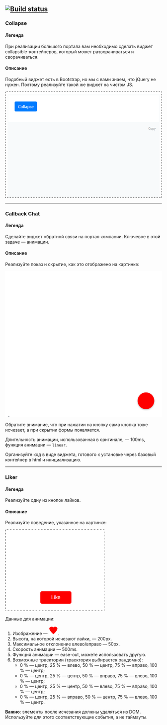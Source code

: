 [![Build status](https://ci.appveyor.com/api/projects/status/vp1u716r1mro60f2?svg=true)](https://ci.appveyor.com/project/EvgeniyPryanichnikov/ahj-animation)
---

### Collapse

#### Легенда

При реализации большого портала вам необходимо сделать виджет collapsible-контейнеров, который может разворачиваться и сворачиваться.

#### Описание

Подобный виджет есть в Bootstrap, но мы с вами знаем, что jQuery не нужен. Поэтому реализуйте такой же виджет на чистом JS.

![](./src/img/collapse.gif)

---


### Callback Chat

#### Легенда

Сделайте виджет обратной связи на портал компании. Ключевое в этой задаче — анимации.

#### Описание

Реализуйте показ и скрытие, как это отображено на картинке:

![](./src/img/callback.gif)

Обратите внимание, что при нажатии на кнопку сама кнопка тоже исчезает, а при скрытии формы появляется.

Длительность анимации, использованная в оригинале, — 100ms, функция анимации — `linear`.

Организуйте код в виде виджета, готового к установке через базовый контейнер в html и инициализацию.

---


### Liker

#### Легенда

Реализуйте одну из кнопок лайков.

#### Описание

Реализуйте поведение, указанное на картинке:

![](./src/img/liker.gif)

Данные для анимации:
1. Изображение — ![heart.png](./src/img/heart.png).
1. Высота, на которой исчезают лайки, — 200px.
1. Максимальное отклонение влево/вправо — 50px.
1. Скорость анимации — 500ms.
1. Функция анимации — ease-out, можете использовать другую.
1. Возможные траектории (траектория выбирается рандомно): 
   * 0 % — центр, 25 % — влево, 50 % — центр, 75 % — вправо, 100 % — центр;
   * 0 % — центр, 25 % — центр, 50 % — вправо, 75 % — влево, 100 % — центр;
   * 0 % — центр, 25 % — центр, 50 % — влево, 75 % — вправо, 100 % — центр;
   * 0 % — центр, 25 % — вправо, 50 % — центр, 75 % — влево, 100 % — центр.

**Важно**: элементы после исчезания должны удаляться из DOM. Используйте для этого соответствующие события, а не таймауты.
